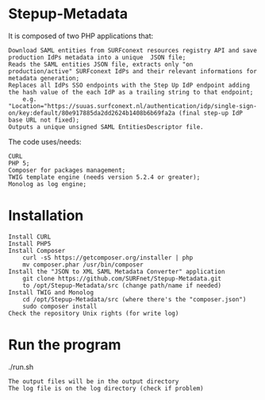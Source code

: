 # Stepup-Metadata

It is composed of two PHP applications that:

	Download SAML entities from SURFconext resources registry API and save production IdPs metadata into a unique  JSON file;
    Reads the SAML entities JSON file, extracts only "on production/active" SURFconext IdPs and their relevant informations for metadata generation;
    Replaces all IdPs SSO endpoints with the Step Up IdP endpoint adding the hash value of the each IdP as a trailing string to that endpoint;
        e.g.  "Location="https://suuas.surfconext.nl/authentication/idp/single-sign-on/key:default/80e917885da2dd2624b1408b6b69fa2a (final step-up IdP base URL not fixed);
    Outputs a unique unsigned SAML EntitiesDescriptor file.

The code uses/needs:

	CURL
    PHP 5;
    Composer for packages management;
    TWIG template engine (needs version 5.2.4 or greater);
    Monolog as log engine;

# Installation

	Install CURL
    Install PHP5
    Install Composer
        curl -sS https://getcomposer.org/installer | php
        mv composer.phar /usr/bin/composer
    Install the "JSON to XML SAML Metadata Converter" application
        git clone https://github.com/SURFnet/Stepup-Metadata.git
        to /opt/Stepup-Metadata/src (change path/name if needed)
    Install TWIG and Monolog
        cd /opt/Stepup-Metadata/src (where there's the "composer.json")
        sudo composer install
    Check the repository Unix rights (for write log)

# Run the program

./run.sh

    The output files will be in the output directory
    The log file is on the log directory (check if problem)
